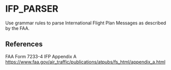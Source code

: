 # IFP_PARSER

Use grammar rules to parse International Flight Plan Messages as described by the FAA.

## References

FAA Form 7233-4 IFP Appendix A
<https://www.faa.gov/air_traffic/publications/atpubs/fs_html/appendix_a.html>
